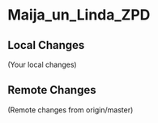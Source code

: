 # Maija_un_Linda_ZPD

## Local Changes
(Your local changes)

## Remote Changes
(Remote changes from origin/master)

